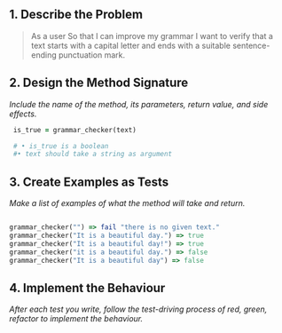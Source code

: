 ## 1. Describe the Problem

> As a user
> So that I can improve my grammar
> I want to verify that a text starts with a capital letter and 
> ends with a suitable sentence-ending punctuation mark.


## 2. Design the Method Signature

_Include the name of the method, its parameters, return value, and side effects._

```ruby
 is_true = grammar_checker(text)

 # • is_true is a boolean
 #• text should take a string as argument

```

## 3. Create Examples as Tests

_Make a list of examples of what the method will take and return._

```ruby

grammar_checker("") => fail "there is no given text."
grammar_checker("It is a beautiful day.") => true
grammar_checker("It is a beautiful day!") => true
grammar_checker("it is a beautiful day.") => false
grammar_checker("It is a beautiful day") => false

```


## 4. Implement the Behaviour

_After each test you write, follow the test-driving process of red, green, refactor to implement the behaviour._